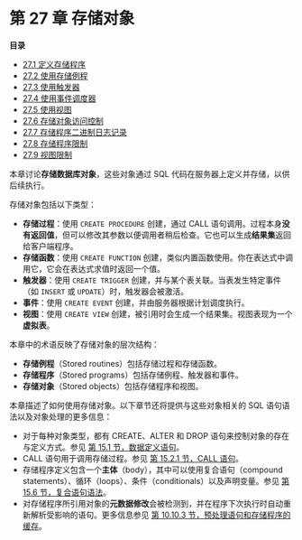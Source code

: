 # 第 27 章 存储对象

**目录**



- [27.1 定义存储程序](./27.01.定义存储程序.md)
- [27.2 使用存储例程](./27.02.使用存储例程/27.02.00.使用存储例程.md)
- [27.3 使用触发器](./27.03.使用触发器/27.03.00.使用触发器.md)
- [27.4 使用事件调度器](./27.04.使用事件调度器/27.04.00.使用事件调度器.md)
- [27.5 使用视图](./27.05.使用视图/27.05.00.使用视图.md)
- [27.6 存储对象访问控制](./27.06.存储对象访问控制.md)
- [27.7 存储程序二进制日志记录](./27.07.存储程序二进制日志记录.md)
- [27.8 存储程序限制](./27.08.存储程序限制.md)
- [27.9 视图限制](./27.09.视图限制.md)

本章讨论**存储数据库对象**，这些对象通过 SQL 代码在服务器上定义并存储，以供后续执行。

存储对象包括以下类型：

- **存储过程**：使用 `CREATE PROCEDURE` 创建，通过 CALL 语句调用。过程本身**没有返回值**，但可以修改其参数以便调用者稍后检查。它也可以生成**结果集**返回给客户端程序。
- **存储函数**：使用 `CREATE FUNCTION` 创建，类似内置函数使用。你在表达式中调用它，它会在表达式求值时返回一个值。
- **触发器**：使用 `CREATE TRIGGER` 创建，并与某个表关联。当表发生特定事件（如 `INSERT` 或 `UPDATE`）时，触发器会被激活。
- **事件**：使用 `CREATE EVENT` 创建，并由服务器根据计划调度执行。
- **视图**：使用 `CREATE VIEW` 创建，被引用时会生成一个结果集。视图表现为一个**虚拟表**。

本章中的术语反映了存储对象的层次结构：

- **存储例程**（Stored routines）包括存储过程和存储函数。
- **存储程序**（Stored programs）包括存储例程、触发器和事件。
- **存储对象**（Stored objects）包括存储程序和视图。

本章描述了如何使用存储对象。以下章节还将提供与这些对象相关的 SQL 语句语法以及对象处理的更多信息：

- 对于每种对象类型，都有 CREATE、ALTER 和 DROP 语句来控制对象的存在与定义方式。参见 [第 15.1 节，数据定义语句](#)。
- CALL 语句用于调用存储过程。参见 [第 15.2.1 节，CALL 语句](#)。
- 存储程序定义包含一个**主体**（body），其中可以使用复合语句（compound statements）、循环（loops）、条件（conditionals）以及声明变量。参见 [第 15.6 节，复合语句语法](#)。
- 对存储程序所引用对象的**元数据修改**会被检测到，并在程序下次执行时自动重新解析受影响的语句。更多信息参见 [第 10.10.3 节，预处理语句和存储程序的缓存](#)。